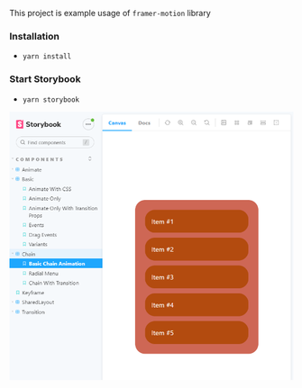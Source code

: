 This project is example usage of `framer-motion` library

### Installation

- `yarn install`

### Start Storybook

- `yarn storybook`

![plot](./images/intro.png)
